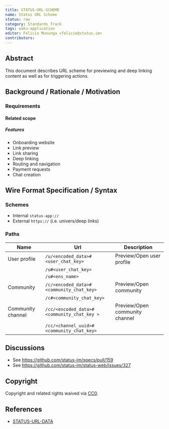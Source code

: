 ```yaml
---
title: STATUS-URL-SCHEME
name: Status URL Scheme
status: raw
category: Standards Track
tags: waku-application
editor: Felicio Mununga <felicio@status.im>
contributors:
---
```


## Abstract

This document describes URL scheme for previewing and deep linking content as well as for triggering actions.

## Background / Rationale / Motivation

### Requirements

#### Related scope

##### Features

- Onboarding website
- Link preview
- Link sharing
- Deep linking
- Routing and navigation
- Payment requests
- Chat creation

## Wire Format Specification / Syntax

### Schemes

- Internal `status-app://`
- External `https://` (i.e. univers/deep links)

### Paths

| Name | Url | Description |
| ----- | ---- | ---- |
| User profile | `/u/<encoded_data>#<user_chat_key>` | Preview/Open user profile |
| | `/u#<user_chat_key>` | |
| | `/u#<ens_name>` | |
| Community | `/c/<encoded_data>#<community_chat_key>` | Preview/Open community |
| | `/c#<community_chat_key>` | |
| Community channel | `/cc/<encoded_data>#<community_chat_key >`| Preview/Open community channel |
| | `/cc/<channel_uuid>#<community_chat_key>` | |

<!-- # Security/Privacy Considerations

A standard track RFC in `stable` status MUST feature this section.
A standard track RFC in `raw` or `draft` status SHOULD feature this section.
Informational RFCs (in any state) may feature this section.
If there are none, this section MUST explicitly state that fact.
This section MAY contain additional relevant information, e.g. an explanation as to why there are no security consideration for the respective document. -->

## Discussions

- See <https://github.com/status-im/specs/pull/159>
- See <https://github.com/status-im/status-web/issues/327>

## Copyright

Copyright and related rights waived via [CC0](https://creativecommons.org/publicdomain/zero/1.0/).

## References

- [STATUS-URL-DATA](./url-data.md)

